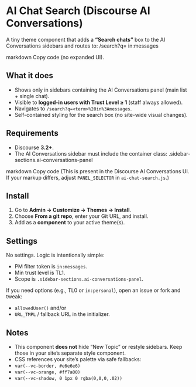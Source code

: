 # AI Chat Search (Discourse AI Conversations)

A tiny theme component that adds a **“Search chats”** box to the AI Conversations sidebars and routes to:
/search?q=<keywords> in:messages

markdown
Copy code
(no expanded UI).

## What it does
- Shows only in sidebars containing the AI Conversations panel (main list + single chat).
- Visible to **logged-in users with Trust Level ≥ 1** (staff always allowed).
- Navigates to `/search?q=<term>%20in%3Amessages`.
- Self-contained styling for the search box (no site-wide visual changes).

## Requirements
- Discourse **3.2+**.
- The AI Conversations sidebar must include the container class:
.sidebar-sections.ai-conversations-panel

markdown
Copy code
(This is present in the Discourse AI Conversations UI. If your markup differs, adjust `PANEL_SELECTOR` in `ai-chat-search.js`.)

## Install
1. Go to **Admin → Customize → Themes → Install**.
2. Choose **From a git repo**, enter your Git URL, and install.
3. Add as a **component** to your active theme(s).

## Settings
No settings. Logic is intentionally simple:
- PM filter token is `in:messages`.
- Min trust level is TL1.
- Scope is `.sidebar-sections.ai-conversations-panel`.

If you need options (e.g., TL0 or `in:personal`), open an issue or fork and tweak:
- `allowedUser()` and/or
- `URL_TMPL` / fallback URL in the initializer.

## Notes
- This component **does not** hide “New Topic” or restyle sidebars. Keep those in your site’s separate style component.
- CSS references your site’s palette via safe fallbacks:
- `var(--vc-border, #e6e6e6)`
- `var(--vc-orange, #ff7a00)`
- `var(--vc-shadow, 0 1px 0 rgba(0,0,0,.02))`
